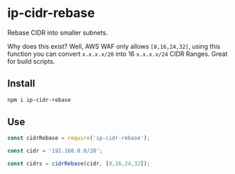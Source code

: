 # ip-cidr-rebase
Rebase CIDR into smaller subnets.

Why does this exist? Well, AWS WAF only allows `[8,16,24,32]`, using this function you can convert `x.x.x.x/20` into 
16 `x.x.x.x/24` CIDR Ranges. Great for build scripts.

## Install
```bash
npm i ip-cidr-rebase
```

## Use
```javascript
const cidrRebase = require('ip-cidr-rebase');

const cidr = '192.168.0.0/20';

const cidrs = cidrRebase(cidr, [8,16,24,32]);
```

